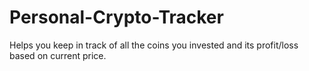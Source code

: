 # Personal-Crypto-Tracker
Helps you keep in track of all the coins you invested and its profit/loss based on current price.
